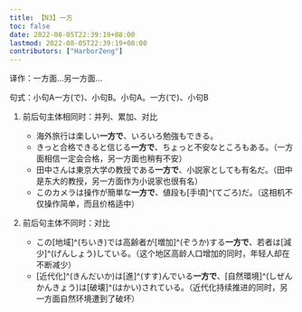 ```yaml
---
title: 【N3】一方
toc: false
date: 2022-08-05T22:39:19+08:00
lastmod: 2022-08-05T22:39:19+08:00
contributors: ["HarborZeng"]
---
```


译作：一方面...另一方面...

句式：小句A一方(で)、小句B。小句A。一方(で)、小句B

1. 前后句主体相同时：并列、累加、对比

   - 海外旅行は楽しい**一方で**、いろいろ勉強もできる。
   - きっと合格できると信じる**一方で**、ちょっと不安なところもある。（一方面相信一定会合格，另一方面也稍有不安）
   - 田中さんは東京大学の教授である**一方で**、小説家としても有名だ。（田中是东大的教授，另一方面作为小说家也很有名）
   - このカメラは操作が簡単な**一方で**、値段も[手頃]^(てごろ)だ。（这相机不仅操作简单，而且价格适中）

2. 前后句主体不同时：对比

   - この[地域]^(ちいき)では高齢者が[増加]^(ぞうか)する**一方で**、若者は[減少]^(げんしょう)している。（这个地区高龄人口增加的同时，年轻人却在不断减少）
   - [近代化]^(きんだいか)は[進]^(すす)んでいる**一方で**、[自然環境]^(しぜんかんきょう)は[破壊]^(はかい)されている。（近代化持续推进的同时，另一方面自然环境遭到了破坏）


